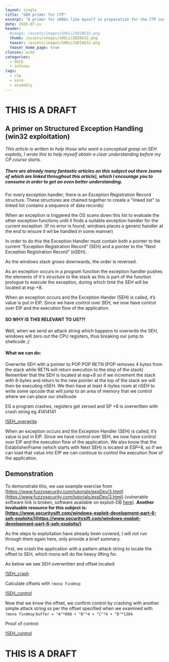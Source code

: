 ```yaml
---
layout: single
title: "SEH primer for CTP"
excerpt: "A primer for n00bs like myself in preparation for the CTP course offered by Offensive Security"
date: 2020-07-xx
header:
  #image: /assets/images/SHELLCODING32.png
  thumb: /assets/images/SHELLCODING32.png
  teaser: /assets/images/SHELLCODING32.png
  teaser_home_page: true
classes: wide
categories:
  - OSCE
  - infosec
tags:
  - ctp
  - osce
  - assembly
---
```

# THIS IS A DRAFT
## A primer on Structured Exception Handling (win32 exploitation)

*This article is written to help those who want a conceptual grasp on SEH exploits, I wrote this to help myself obtain a clear understanding before my CP course starts.*

##### There are already many fantastic articles on this subject out there (some of which are linked throughout this article), which I encourage you to consume in order to get an even better understanding. 


For every exception handler, there is an Exception Registration Record structure.
These structures are chained together to create a "linked list" (a linked list contains a sequence of data records)

When an exception is triggered the OS scans down this list to evaluate the other exception functions until it finds a suitable exception handler for the current exception. (If no error is found, windows places a generic handler at the end to ensure it wil be handled in some manner)

In order to do this the Exception Handler must contain both a pointer to the current “Exception Registration Record” (SEH) and a pointer to the “Next Exception Registration Record” (nSEH). 

As the windows stack grows downwards, the order is reversed.

As an exception occurs in a program function the exception handler pushes the elements of it's structure to the stack as this is part of the function prologue to execute the exception, during which time the SEH will be located at esp +8.

When an exception occurs and the Exception Hander (SEH) is called, it’s value is put in EIP. Since we have control over SEH, we now have control over EIP and the execution flow of the application. 

#### SO WHY IS THIS RELEVANT TO US??!

Well, when we send an attack string which happens to overwrite the SEH, windows will zero out the CPU registers, thus breaking our jump to shellcode ;(

#### What we can do:

Overwrite SEH with a pointer to POP POP RETN (POP removes 4 bytes from the stack while RETN will return execution to the stop of the stack)
Remember that the SEH is located at esp+8 so if we increment the stack with 8-bytes and return to the new pointer at the top of the stack we will then be executing nSEH. We then have at least 4-bytes room at nSEH to write some opcode that will jump to an area of memory that we control where we can place our shellcode 

EG a program crashes, registers get zeroed and SP +8 is overwritten with crash string eg 41414141

[!SEH_overwrite](/assets/images/seh/SEH_overwrite.jpg)

When an exception occurs and the Exception Handler (SEH) is called, it’s value is put in EIP. Since we have control over SEH, we now have control over EIP and the execution flow of the application. 
We also know that the EstablisherFrame (which starts with Next SEH) is located at ESP+8, so if we can load that value into EIP we can continue to control the execution flow of the application.

## Demonstration

To demonstrate this, we use example exercise from [https://www.fuzzysecurity.com/tutorials/expDev/3.html](https://www.fuzzysecurity.com/tutorials/expDev/3.html) (vulnerable software link is broken, software available on exploit-DB [here](https://www.exploit-db.com/exploits/17803)).
**Another invaluable resource for this subject is: [https://www.securitysift.com/windows-exploit-development-part-6-seh-exploits/](https://www.securitysift.com/windows-exploit-development-part-6-seh-exploits/)**

As the steps to exploitation have already been covered, I will not run through them again here, only provide a brief summary.

First, we crash the application with a pattern attack string to locate the offset to SEH, which mona will do the heavy lifting for.

As below we see SEH overwritten and offset located:

[!SEH_crash](/assets/images/seh/SEH_crash.jpg)

Calculate offsets with `!mona findmsp`

[!SEH_control](/assets/images/seh/SEH_examine.jpg)

Now that we know the offset, we confirm control by crashing with another simple attack string ss per the offset specified when we examined with `!mona findmsp`
``buffer = "A"*608 + "B"*4 + "C"*4 + "D"*1384``

Proof of control: 

[!SEH_control](/assets/images/seh/SEH_control.jpg)


# THIS IS A DRAFT
